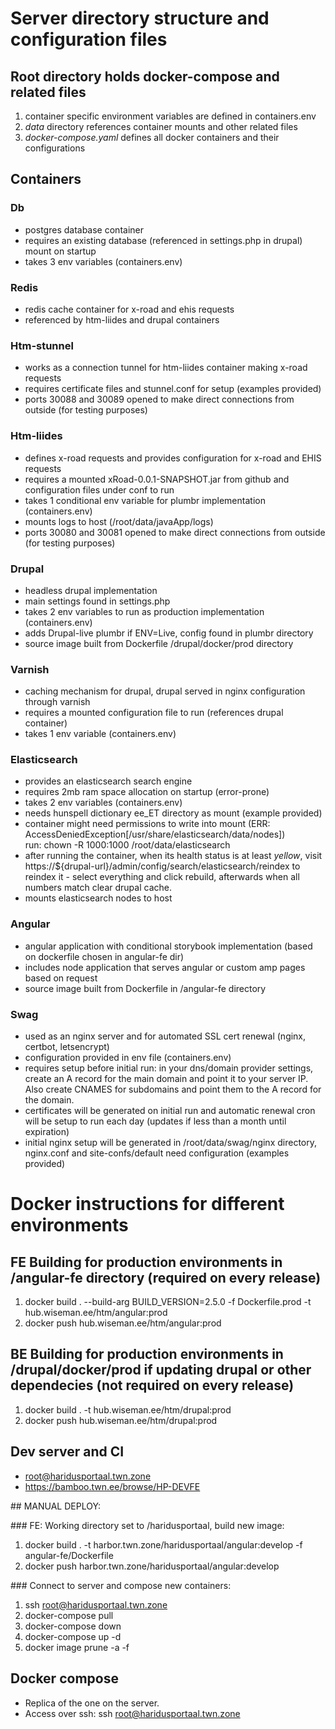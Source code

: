 # Server directory structure and configuration files

## Root directory holds docker-compose and related files
  1. container specific environment variables are defined in containers.env
  2. *data* directory references container mounts and other related files
  3. *docker-compose.yaml* defines all docker containers and their configurations

## Containers

### Db
  * postgres database container
  * requires an existing database (referenced in settings.php in drupal) mount on startup
  * takes 3 env variables (containers.env)

### Redis
  * redis cache container for x-road and ehis requests
  * referenced by htm-liides and drupal containers

### Htm-stunnel
  * works as a connection tunnel for htm-liides container making x-road requests
  * requires certificate files and stunnel.conf for setup (examples provided)
  * ports 30088 and 30089 opened to make direct connections from outside (for testing purposes)

### Htm-liides
  * defines x-road requests and provides configuration for x-road and EHIS requests
  * requires a mounted xRoad-0.0.1-SNAPSHOT.jar from github and configuration files under conf to run
  * takes 1 conditional env variable for plumbr implementation (containers.env)
  * mounts logs to host (/root/data/javaApp/logs)
  * ports 30080 and 30081 opened to make direct connections from outside (for testing purposes)

### Drupal
  * headless drupal implementation
  * main settings found in settings.php
  * takes 2 env variables to run as production implementation (containers.env)
  * adds Drupal-live plumbr if ENV=Live, config found in plumbr directory
  * source image built from Dockerfile /drupal/docker/prod directory

### Varnish
  * caching mechanism for drupal, drupal served in nginx configuration through varnish
  * requires a mounted configuration file to run (references drupal container)
  * takes 1 env variable (containers.env)

### Elasticsearch
  * provides an elasticsearch search engine
  * requires 2mb ram space allocation on startup (error-prone)
  * takes 2 env variables (containers.env)
  * needs hunspell dictionary ee_ET directory as mount (example provided)
  * container might need permissions to write into mount (ERR: AccessDeniedException[/usr/share/elasticsearch/data/nodes])
    run: chown -R 1000:1000 /root/data/elasticsearch
  * after running the container, when its health status is at least *yellow*, visit https://${drupal-url}/admin/config/search/elasticsearch/reindex to reindex it - select everything and click rebuild, afterwards when all numbers match clear drupal cache.
  * mounts elasticsearch nodes to host

### Angular
  * angular application with conditional storybook implementation (based on dockerfile chosen in angular-fe dir)
  * includes node application that serves angular or custom amp pages based on request
  * source image built from Dockerfile in /angular-fe directory

### Swag
  * used as an nginx server and for automated SSL cert renewal (nginx, certbot, letsencrypt)
  * configuration provided in env file (containers.env)
  * requires setup before initial run: in your dns/domain provider settings, create an A record for the main domain and point it to your server IP. Also create CNAMES for subdomains and point them to the A record for the domain.
  * certificates will be generated on initial run and automatic renewal cron will be setup to run each day (updates if less than a month until expiration)
  * initial nginx setup will be generated in /root/data/swag/nginx directory, nginx.conf and site-confs/default need configuration (examples provided)

# Docker instructions for different environments

## FE Building for production environments in /angular-fe directory (required on every release)
  1. docker build . --build-arg BUILD_VERSION=2.5.0 -f Dockerfile.prod -t hub.wiseman.ee/htm/angular:prod
  2. docker push hub.wiseman.ee/htm/angular:prod

## BE Building for production environments in /drupal/docker/prod if updating drupal or other dependecies (not required on every release)
  1. docker build . -t hub.wiseman.ee/htm/drupal:prod
  2. docker push hub.wiseman.ee/htm/drupal:prod
## Dev server and CI
  * root@haridusportaal.twn.zone
  * https://bamboo.twn.ee/browse/HP-DEVFE

## MANUAL DEPLOY:

### FE: Working directory set to /haridusportaal, build new image:
  1. docker build . -t harbor.twn.zone/haridusportaal/angular:develop -f angular-fe/Dockerfile
  2. docker push harbor.twn.zone/haridusportaal/angular:develop

### Connect to server and compose new containers:
  1. ssh root@haridusportaal.twn.zone
  2. docker-compose pull
  3. docker-compose down
  4. docker-compose up -d
  5. docker image prune -a -f


## Docker compose
  * Replica of the one on the server.
  * Access over ssh: ssh root@haridusportaal.twn.zone

  
